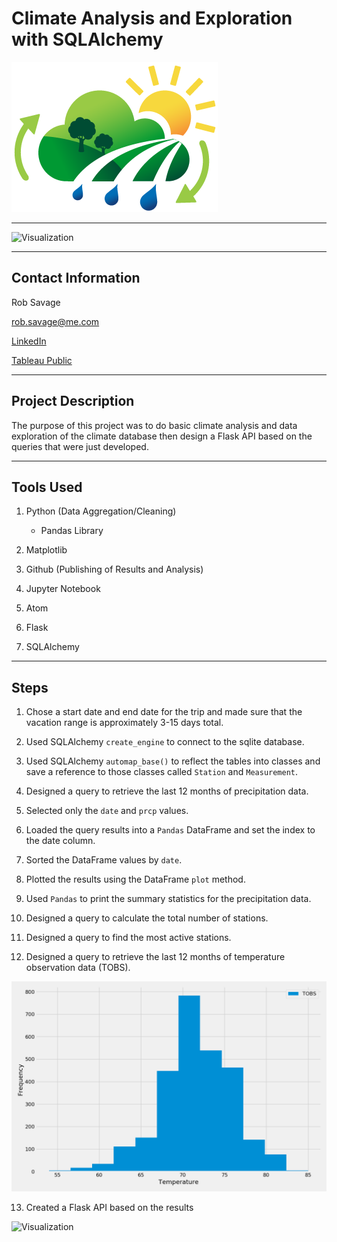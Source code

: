 # Climate Analysis and Exploration with SQLAlchemy

![Climate](Images/climate.png)

---

![Visualization](Images/notebook-gif.gif "Notebook Walkthrough")

---

## Contact Information

Rob Savage 

rob.savage@me.com

[LinkedIn](https://www.linkedin.com/in/robsavage/)


[Tableau Public](https://public.tableau.com/profile/rob.savage)

---

## Project Description

The purpose of this project was to do basic climate analysis and data exploration of the climate database then design a Flask API based on the queries that were just developed.

---

## Tools Used

1. Python (Data Aggregation/Cleaning)

    - Pandas Library

2. Matplotlib 

3. Github (Publishing of Results and Analysis)

4. Jupyter Notebook

5. Atom

6. Flask

7. SQLAlchemy

---

## Steps 

1. Chose a start date and end date for the trip and made sure that the vacation range is approximately 3-15 days total.

2. Used SQLAlchemy `create_engine` to connect to the sqlite database.

3. Used SQLAlchemy `automap_base()` to reflect the tables into classes and save a reference to those classes called `Station` and `Measurement`.

4. Designed a query to retrieve the last 12 months of precipitation data.

5. Selected only the `date` and `prcp` values.

6. Loaded the query results into a `Pandas` DataFrame and set the index to the date column.

7. Sorted the DataFrame values by `date`.

8. Plotted the results using the DataFrame `plot` method.

9. Used `Pandas` to print the summary statistics for the precipitation data.

10. Designed a query to calculate the total number of stations.

11. Designed a query to find the most active stations.

12. Designed a query to retrieve the last 12 months of temperature observation data (TOBS).

![Visualization](Output/temp_observations.png "Temp Observations")

13. Created a Flask API based on the results

![Visualization](Images/app-gif.gif "App Walkthrough")
